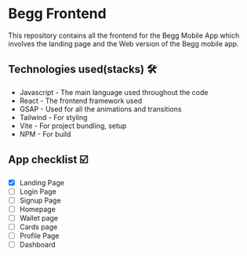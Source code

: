 # Begg Frontend

This repository contains all the frontend for the Begg Mobile App which involves the landing page and the Web version of the Begg mobile app. 

## Technologies used(stacks) 🛠️

- Javascript - The main language used throughout the code
- React - The frontend framework used
- GSAP - Used for all the animations and transitions
- Tailwind - For styling
- Vite - For project bundling, setup
- NPM - For build

## App checklist ☑️

- [x] Landing Page
- [ ] Login Page
- [ ] Signup Page
- [ ] Homepage
- [ ] Wallet page
- [ ] Cards page
- [ ] Profile Page
- [ ] Dashboard
